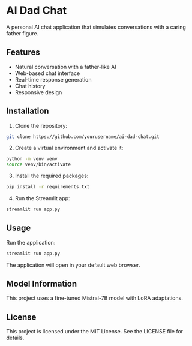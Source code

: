 # AI Dad Chat

A personal AI chat application that simulates conversations with a caring father figure.

## Features
- Natural conversation with a father-like AI
- Web-based chat interface
- Real-time response generation
- Chat history
- Responsive design

## Installation

1. Clone the repository: 
```bash
git clone https://github.com/yourusername/ai-dad-chat.git
```

2. Create a virtual environment and activate it:
```bash
python -m venv venv
source venv/bin/activate
```

3. Install the required packages:
```bash
pip install -r requirements.txt
```

4. Run the Streamlit app:
```bash
streamlit run app.py
```

## Usage

Run the application:
```bash
streamlit run app.py
```


The application will open in your default web browser.

## Model Information
This project uses a fine-tuned Mistral-7B model with LoRA adaptations.

## License
This project is licensed under the MIT License. See the LICENSE file for details.

